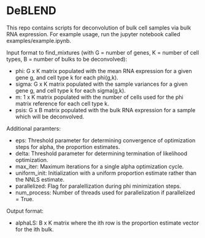 # DeBLEND

This repo contains scripts for deconvolution of bulk cell samples via bulk RNA expression. For example usage, run the jupyter notebook called examples/example.ipynb.

Input format to find_mixtures (with G = number of genes, K = number of cell types, B = number of bulks to be deconvolved):
  - phi: G x K matrix populated with the mean RNA expression for a given gene g, and cell type k for each phi(g,k).
  - sigma: G x K matrix populated with the sample variances for a given gene g, and cell type k for each sigma(g,k).
  - m: 1 x K matrix populated with the number of cells used for the phi matrix reference for each cell type k.
  - psis: G x B matrix populated with the bulk RNA expression for a sample which will be deconvolved.

Additional paramters:
  - eps: Threshold parameter for determining convergence of optimization steps for alpha, the proportion estimates.
  - delta: Threshold parameter for determining termination of likelihood optimization.
  - max_iter: Maximum iterations for a single alpha optimization cycle.
  - uniform_init: Initialization with a uniform proportion estimate rather than the NNLS estimate.
  - parallelized: Flag for paralellization during phi minimization steps.
  - num_process: Number of threads used for parallelization if parallelized = True.

Output format:
  - alphaLS: B x K matrix where the ith row is the proportion estimate vector for the ith bulk.
